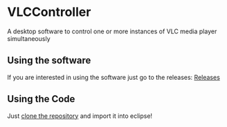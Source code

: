 # VLCController
A desktop software to control one or more instances of VLC media player simultaneously

## Using the software

If you are interested in using the software just go to the releases:
[Releases](//github.com/Felix-Franz/VLCController/releases)

## Using the Code

Just [clone the repository](https://youtu.be/ptK9-CNms98) and import it into eclipse!

